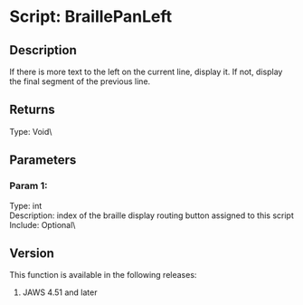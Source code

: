 # Script: BraillePanLeft

## Description

If there is more text to the left on the current line, display it. If
not, display the final segment of the previous line.

## Returns

Type: Void\

## Parameters

### Param 1:

Type: int\
Description: index of the braille display routing button assigned to
this script\
Include: Optional\

## Version

This function is available in the following releases:

1.  JAWS 4.51 and later
